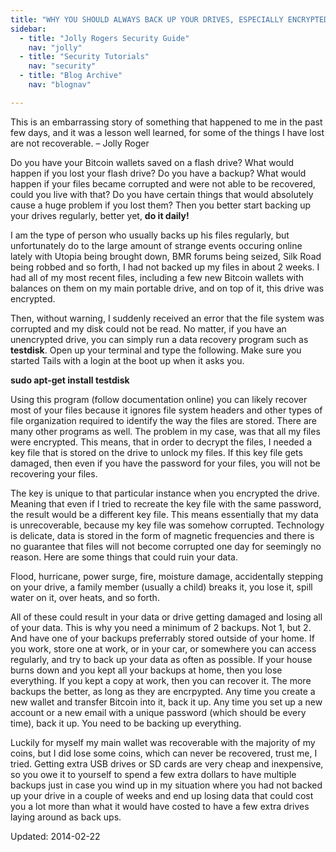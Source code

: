 ```yaml
---
title: "WHY YOU SHOULD ALWAYS BACK UP YOUR DRIVES, ESPECIALLY ENCRYPTED DRIVEs"
sidebar:
  - title: "Jolly Rogers Security Guide"
    nav: "jolly"
  - title: "Security Tutorials"
    nav: "security"
  - title: "Blog Archive"
    nav: "blognav"

---
```




<p>This is an embarrassing story of something that happened to me in the past few days, and it was a lesson well learned, for some of the things I have lost are not recoverable. &#8211; Jolly Roger</p>
<p>Do you have your Bitcoin wallets saved on a flash drive? What would happen if you lost your flash drive? Do you have a backup? What would happen if your files became corrupted and were not able to be recovered, could you live with that? Do you have certain things that would absolutely cause a huge problem if you lost them? Then you better start backing up your drives regularly, better yet, <strong>do it daily!</strong></p>
<p>I am the type of person who usually backs up his files regularly, but unfortunately do to the large amount of strange events occuring online lately with Utopia being brought down, BMR forums being seized, Silk Road being robbed and so forth, I had not backed up my files in about 2 weeks. I had all of my most recent files, including a few new Bitcoin wallets with balances on them on my main portable drive, and on top of it, this drive was encrypted.</p>
<p>Then, without warning, I suddenly received an error that the file system was corrupted and my disk could not be read. No matter, if you have an unencrypted drive, you can simply run a data recovery program such as <strong>testdisk</strong>. Open up your terminal and type the following. Make sure you started Tails with a login at the boot up when it asks you.</p>
<p><strong>sudo apt-get install testdisk</strong></p>
<p>Using this program (follow documentation online) you can likely recover most of your files because it ignores file system headers and other types of file organization required to identify the way the files are stored. There are many other programs as well. The problem in my case, was that all my files were encrypted. This means, that in order to decrypt the files, I needed a key file that is stored on the drive to unlock my files. If this key file gets damaged, then even if you have the password for your files, you will not be recovering your files.</p>
<p>The key is unique to that particular instance when you encrypted the drive. Meaning that even if I tried to recreate the key file with the same password, the result would be a different key file. This means essentially that my data is unrecoverable, because my key file was somehow corrupted. Technology is delicate, data is stored in the form of magnetic frequencies and there is no guarantee that files will not become corrupted one day for seemingly no reason. Here are some things that could ruin your data.</p>
<p>Flood, hurricane, power surge, fire, moisture damage, accidentally stepping on your drive, a family member (usually a child) breaks it, you lose it, spill water on it, over heats, and so forth.</p>
<p>All of these could result in your data or drive getting damaged and losing all of your data. This is why you need a minimum of 2 backups. Not 1, but 2. And have one of your backups preferrably stored outside of your home. If you work, store one at work, or in your car, or somewhere you can access regularly, and try to back up your data as often as possible. If your house burns down and you kept all your backups at home, then you lose everything. If you kept a copy at work, then you can recover it. The more backups the better, as long as they are encrpypted. Any time you create a new wallet and transfer Bitcoin into it, back it up. Any time you set up a new account or a new email with a unique password (which should be every time), back it up. You need to be backing up everything.</p>
<p>Luckily for myself my main wallet was recoverable with the majority of my coins, but I did lose some coins, which can never be recovered, trust me, I tried. Getting extra USB drives or SD cards are very cheap and inexpensive, so you owe it to yourself to spend a few extra dollars to have multiple backups just in case you wind up in my situation where you had not backed up your drive in a couple of weeks and end up losing data that could cost you a lot more than what it would have costed to have a few extra drives laying around as back ups.</p>

Updated: 2014-02-22

